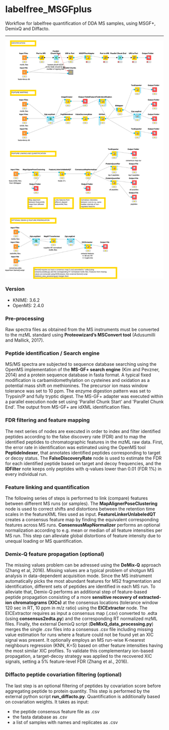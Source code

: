 # labelfree_MSGFplus

Workflow for labelfree quantification of DDA MS samples, using MSGF+, DemixQ and Diffacto.

----------

<img src="workflow.png" style="display: block; margin: auto;" />

### Version

- KNIME: 3.6.2
- OpenMS: 2.4.0

### Pre-processing

Raw spectra files as obtained from the MS instruments must be converted to the mzML standard using **Proteowizard’s MSConvert tool** (Adusumilli and Mallick, 2017).

### Peptide identification / Search engine

MS/MS spectra are subjected to sequence database searching using 
the OpenMS implementation of the **MS-GF+ search engine** (Kim and Pevzner, 2014) and a protein sequence database 
in fasta format. A typical fixed modification is carbamidomethylation on cysteines and 
oxidation as a potential mass shift on methionines. The precursor ion mass window tolerance was set to 10 ppm. 
The enzyme digestion pattern was set to Trypsin/P and fully tryptic digest. The MS-GF+ adapter was executed 
within a parallel execution node set using 'Parallel Chunk Start' and 'Parallel Chunk End'. The output 
from MS-GF+ are idXML identification files.

### FDR filtering and feature mapping

The next series of nodes are executed in order to index and filter identified peptides according to 
the false discovery rate (FDR) and to map the identified peptides to chromatographic features in the 
mzML raw data. First, the error rate in identification was estimated using the OpenMS tool **PeptideIndexer**, 
that annotates identified peptides corresponding to target or decoy status. The **FalseDiscoveryRate** node 
is used to estimate the FDR for each identified peptide based on target and decoy frequencies, and the 
**IDFilter** note keeps only peptides with q-values lower than 0.01 (FDR 1%) in every individual run.

### Feature linking and quantification

The following series of steps is performed to link (compare) features between different MS runs (or samples). 
The **MapAlignerPoseClustering** node is used to correct shifts and distortions 
between the retention time scales in the featureXML files used as input. **FeatureLinkerUnlabeledQT** 
creates a consensus feature map by finding the equivalent corresponding features across MS runs. 
**ConsensusMapNormalizer** performs an optional normalization according to e.g. mean or median of all 
feature intensities per MS run. This step can alleviate global distortions of feature intensity due to unequal loading 
or MS quantification.

### Demix-Q feature propagation (optional)

The missing values problem can be adressed using the **DeMix-Q** approach (Zhang et al, 2016). 
Missing values are a typical problem of shotgun MS analysis in data-dependent acquisition mode. 
Since the MS instrument automatically picks the most abundant features for MS2 fragmentation and 
identification, different sets of peptides are identified in each MS run. To alleviate that, Demix-Q 
performs an additional step of feature-based peptide propagation consisting of a more 
**sensitive recovery of extracted-ion chromatograms (XICs)** at the consensus locations (tolerance window 120 sec 
in RT, 10 ppm in m/z ratio) using the **EICExtractor** node. The EICExtractor requires as input a consensus map (.csv) 
converted to .edta (using **consensus2edta.py**) and the corresponding RT normalized mzML files. Finally, 
the external DemixQ script (**DeMixQ_data_processing.py**) merges the single .csv files into a consensus .csv file 
including missing value estimation for runs where a feature could not be found yet an XIC signal was present. 
It optionally employs an MS run-wise K-nearest neighbours regression (KNN, K=5) based on other feature intensities 
having the most similar XIC profiles. To validate this complementary ion-based propagation, 
a target-decoy strategy was applied to the recovered XIC signals, setting a 5% feature-level 
FDR (Zhang et al., 2016).

### Diffacto peptide covariation filtering (optional)

The last step is an optional filtering of peptides by covariation score before aggregating peptide to protein quantity. 
This step is performed by the external python script **run_diffacto.py**. Quantification is additionally based on covariation weights. 
It takes as input:
- the peptide consensus feature file as .csv
- the fasta database as .csv
- a list of samples with names and replicates as .csv
